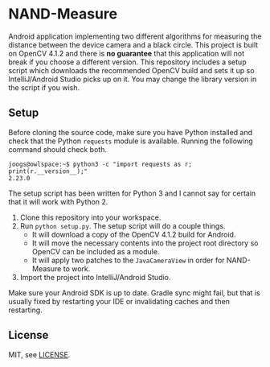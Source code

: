 # NAND-Measure

Android application implementing two different algorithms for measuring the distance between the device camera and a black circle. This project is built on OpenCV 4.1.2 and there is **no guarantee** that this application will not break if you choose a different version. This repository includes a setup script which downloads the recommended OpenCV build and sets it up so IntelliJ/Android Studio picks up on it. You may change the library version in the script if you wish.

## Setup

Before cloning the source code, make sure you have Python installed and check that the Python `requests` module is available. Running the following command should check both.

```
joogs@owlspace:~$ python3 -c "import requests as r; print(r.__version__);"
2.23.0
```

The setup script has been written for Python 3 and I cannot say for certain that it will work with Python 2.

1. Clone this repository into your workspace.
2. Run `python setup.py`. The setup script will do a couple things.
    * It will download a copy of the OpenCV 4.1.2 build for Android.
    * It will move the necessary contents into the project root directory so OpenCV can be included as a module.
    * It will apply two patches to the `JavaCameraView` in order for NAND-Measure to work.
3. Import the project into IntelliJ/Android Studio.

Make sure your Android SDK is up to date. Gradle sync might fail, but that is usually fixed by restarting your IDE or invalidating caches and then restarting.

## License

MIT, see [LICENSE](LICENSE).